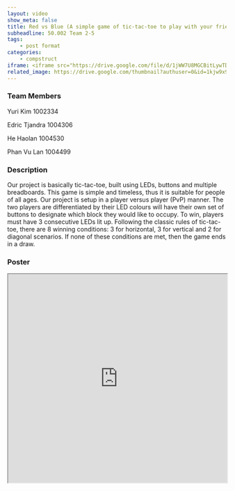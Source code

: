 ```yaml
---
layout: video
show_meta: false
title: Red vs Blue (A simple game of tic-tac-toe to play with your friends!)
subheadline: 50.002 Team 2-5
tags:
    - post format
categories:
    - compstruct
iframe: <iframe src="https://drive.google.com/file/d/1jWW7U8MGCBitLywTDcYl9VMlyQVsNSfR/preview" width="100%" height="480"></iframe>
related_image: https://drive.google.com/thumbnail?authuser=0&id=1kjw9x9dGVmCnxXuN_-P158Fd7W8_OsJg&sz=w300-h300-p-k-nu-iv1
---
```


### Team Members

Yuri Kim 1002334

Edric Tjandra 1004306

He Haolan 1004530

Phan Vu Lan 1004499  

### Description

Our project is basically tic-tac-toe, built using LEDs, buttons and multiple breadboards. This game is simple and timeless, thus it is suitable for people of all ages. Our project is setup in a player versus player (PvP) manner. The two players are differentiated by their LED colours will have their own set of buttons to designate which block they would like to occupy. To win, players must have 3 consecutive LEDs lit up. Following the classic rules of tic-tac-toe, there are 8 winning conditions: 3 for horizontal, 3 for vertical and 2 for diagonal scenarios. If none of these conditions are met, then the game ends in a draw.

### Poster

<iframe src="https://drive.google.com/file/d/1kjw9x9dGVmCnxXuN_-P158Fd7W8_OsJg/preview" width="100%" height="480"></iframe>
